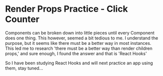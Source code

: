 # Render Props Practice - Click Counter

Components can be broken down into little pieces until every Component does one thing. This however, seemed a bit tedious to me. I understand the purpose, but it seems like there must be a better way in most instances. This led me to research 'there must be a better way than render children props,' and sure enough, I found the answer and that is 'React Hooks'

So I have been studying React Hooks and will next practice an app using them, stay tuned...